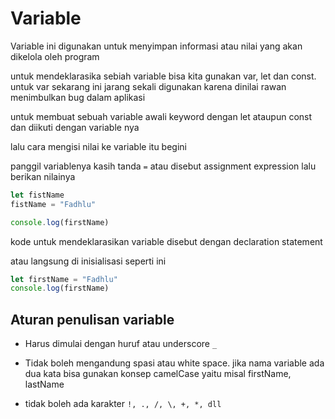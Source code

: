 # Variable

Variable ini digunakan untuk menyimpan informasi atau nilai yang akan dikelola oleh program

untuk mendeklarasika sebiah variable bisa kita gunakan var, let dan const. untuk var sekarang ini jarang sekali digunakan karena dinilai rawan menimbulkan bug dalam aplikasi

untuk membuat sebuah variable awali keyword dengan let ataupun const dan diikuti dengan variable nya

lalu cara mengisi nilai ke variable itu begini

panggil variablenya kasih tanda `=` atau disebut assignment expression lalu berikan nilainya

```js
let fistName
fistName = "Fadhlu"

console.log(firstName)
```

kode untuk mendeklarasikan variable disebut dengan declaration statement

atau langsung di inisialisasi seperti ini

```js
let firstName = "Fadhlu"
console.log(firstName)
```

## Aturan penulisan variable

- Harus dimulai dengan huruf atau underscore `_`
- Tidak boleh mengandung spasi atau white space. jika nama variable ada dua kata bisa gunakan konsep camelCase yaitu misal firstName, lastName

- tidak boleh ada karakter `!, ., /, \, +, *, dll`
